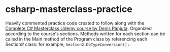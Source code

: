# csharp-masterclass-practice

Heavily commented practice code created to follow along with the [Complete C# Masterclass Udemy course by Denis Panjuta](https://www.udemy.com/course/complete-csharp-masterclass/). Organized according to the course's sections. Methods written for each section can be called in the Main method of the Program class by referencing each Section# class: for example, `Section2.DoTypeConversion();`.
